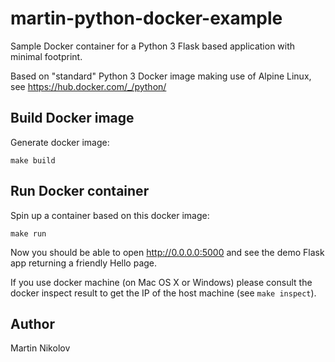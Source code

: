 # martin-python-docker-example

Sample Docker container for a Python 3 Flask based application with minimal footprint.

Based on "standard" Python 3 Docker image making
use of Alpine Linux, see https://hub.docker.com/_/python/


## Build Docker image

Generate docker image:

`make build`


## Run Docker container

Spin up a container based on this docker image:

`make run`

Now you should be able to open http://0.0.0.0:5000 and see the demo Flask
app returning a friendly Hello page.

If you use docker machine (on Mac OS X or Windows)
please consult the docker inspect result to get the IP of the host machine
(see `make inspect`).

## Author
Martin Nikolov